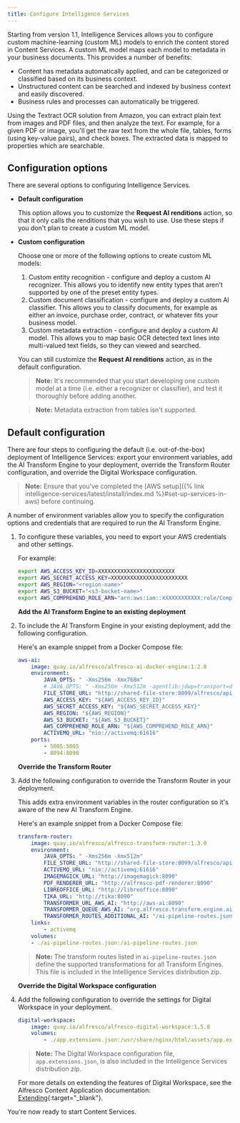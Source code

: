 ```yaml
---
title: Configure Intelligence Services
---
```


Starting from version 1.1, Intelligence Services allows you to configure custom machine-learning (custom ML) models to enrich the content stored in Content Services. A custom ML model maps each model to metadata in your business documents. This provides a number of benefits:

* Content has metadata automatically applied, and can be categorized or classified based on its business context.
* Unstructured content can be searched and indexed by business context and easily discovered.
* Business rules and processes can automatically be triggered.

Using the Textract OCR solution from Amazon, you can extract plain text from images and PDF files, and then analyze the text. For example, for a given PDF or image, you'll get the raw text from the whole file, tables, forms (using key-value pairs), and check boxes. The extracted data is mapped to properties which are searchable.

## Configuration options

There are several options to configuring Intelligence Services.

* **Default configuration**

    This option allows you to customize the **Request AI renditions** action, so that it only calls the renditions that you wish to use. Use these steps if you don't plan to create a custom ML model.

* **Custom configuration**

    Choose one or more of the following options to create custom ML models:

    1. Custom entity recognition - configure and deploy a custom AI recognizer. This allows you to identify new entity types that aren't supported by one of the preset entity types.
    2. Custom document classification - configure and deploy a custom AI classifier. This allows you to classify documents, for example as either an invoice, purchase order, contract, or whatever fits your business model.
    3. Custom metadata extraction - configure and deploy a custom AI model. This allows you to map basic OCR detected text lines into multi-valued text fields, so they can viewed and searched.

    You can still customize the **Request AI renditions** action, as in the default configuration.

    > **Note:** It's recommended that you start developing one custom model at a time (i.e. either a recognizer or classifier), and test it thoroughly before adding another.

    > **Note:** Metadata extraction from tables isn't supported.

## Default configuration

There are four steps to configuring the default (i.e. out-of-the-box) deployment of Intelligence Services: export your environment variables, add the AI Transform Engine to your deployment, override the Transform Router configuration, and override the Digital Workspace configuration.

> **Note:** Ensure that you've completed the [AWS setup]({% link intelligence-services/latest/install/index.md %}#set-up-services-in-aws) before continuing.

A number of environment variables allow you to specify the configuration options and credentials that are required to run the AI Transform Engine.

1. To configure these variables, you need to export your AWS credentials and other settings.

    For example:

    ```bash
    export AWS_ACCESS_KEY_ID=XXXXXXXXXXXXXXXXXXXXXXXX
    export AWS_SECRET_ACCESS_KEY=XXXXXXXXXXXXXXXXXXXXXXXX
    export AWS_REGION="<region-name>"
    export AWS_S3_BUCKET="<s3-bucket-name>"
    export AWS_COMPREHEND_ROLE_ARN="arn:aws:iam::XXXXXXXXXXXX:role/ComprehendAsyncJobs"
    ```

    **Add the AI Transform Engine to an existing deployment**

2. To include the AI Transform Engine in your existing deployment, add the following configuration.

    Here's an example snippet from a Docker Compose file:

    ```yaml
    aws-ai:
        image: quay.io/alfresco/alfresco-ai-docker-engine:1.2.0
        environment:
            JAVA_OPTS: " -Xms256m -Xmx768m"
            # JAVA_OPTS: " -Xms256m -Xmx512m -agentlib:jdwp=transport=dt_socket,server=y,suspend=n,address=*:5005 "
            FILE_STORE_URL: "http://shared-file-store:8099/alfresco/api/-default-/private/sfs/versions/1/file"
            AWS_ACCESS_KEY: "${AWS_ACCESS_KEY_ID}"
            AWS_SECRET_ACCESS_KEY: "${AWS_SECRET_ACCESS_KEY}"
            AWS_REGION: "${AWS_REGION}"
            AWS_S3_BUCKET: "${AWS_S3_BUCKET}"
            AWS_COMPREHEND_ROLE_ARN: "${AWS_COMPREHEND_ROLE_ARN}"
            ACTIVEMQ_URL: "nio://activemq:61616"
        ports:
            - 5005:5005
            - 8094:8090
    ```

    **Override the Transform Router**

3. Add the following configuration to override the Transform Router in your deployment.

    This adds extra environment variables in the router configuration so it's aware of the new AI Transform Engine.

    Here's an example snippet from a Docker Compose file:

    ```yaml
    transform-router:
        image: quay.io/alfresco/alfresco-transform-router:1.3.0
        environment:
            JAVA_OPTS: " -Xms256m -Xmx512m"
            FILE_STORE_URL: "http://shared-file-store:8099/alfresco/api/-default-/private/sfs/versions/1/file"
            ACTIVEMQ_URL: "nio://activemq:61616"
            IMAGEMAGICK_URL: "http://imagemagick:8090"
            PDF_RENDERER_URL: "http://alfresco-pdf-renderer:8090"
            LIBREOFFICE_URL: "http://libreoffice:8090"
            TIKA_URL: "http://tika:8090"
            TRANSFORMER_URL_AWS_AI: "http://aws-ai:8090"
            TRANSFORMER_QUEUE_AWS_AI: "org.alfresco.transform.engine.ai-aws.acs"
            TRANSFORMER_ROUTES_ADDITIONAL_AI: "/ai-pipeline-routes.json"
        links:
            - activemq
        volumes:
        - ./ai-pipeline-routes.json:/ai-pipeline-routes.json
    ```

    > **Note:** The transform routes listed in `ai-pipeline-routes.json` define the supported transformations for all Transform Engines. This file is included in the Intelligence Services distribution zip.

    **Override the Digital Workspace configuration**

4. Add the following configuration to override the settings for Digital Workspace in your deployment.

    ```yaml
    digital-workspace:
        image: quay.io/alfresco/alfresco-digital-workspace:1.5.0
        volumes:
            - ./app.extensions.json:/usr/share/nginx/html/assets/app.extensions.json
    ```

    > **Note:** The Digital Workspace configuration file, `app.extensions.json`, is also included in the Intelligence Services distribution zip.

    For more details on extending the features of Digital Workspace, see the Alfresco Content Application documentation: [Extending](https://alfresco-content-app.netlify.com/#/extending/){:target="_blank"}.

You're now ready to start Content Services.
